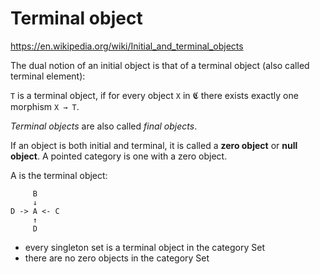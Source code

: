 # Terminal object

https://en.wikipedia.org/wiki/Initial_and_terminal_objects

The dual notion of an initial object is that of a terminal object (also called terminal element):

`T` is a terminal object, if for every object `X` in 𝕮 there exists exactly one morphism `X → T`.

*Terminal objects* are also called *final objects*.

If an object is both initial and terminal, it is called a **zero object** or **null object**. A pointed category is one with a zero object.

A is the terminal object:

```
     B
     ↓
D -> A <- C
     ↑
     D
```


- every singleton set is a terminal object in the category Set
- there are no zero objects in the category Set
